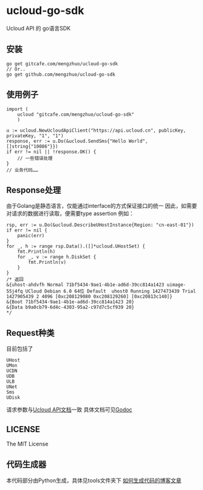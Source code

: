 # ucloud-go-sdk
Ucloud API 的 go语言SDK

## 安装
    go get gitcafe.com/mengzhuo/ucloud-go-sdk
    // Or..
    go get github.com/mengzhuo/ucloud-go-sdk

## 使用例子
    
    import (
        ucloud "gitcafe.com/mengzhuo/ucloud-go-sdk"
        )

    u := ucloud.NewUcloudApiClient("https://api.ucloud.cn", publicKey, privateKey, "1", "1")
    response, err := u.Do(&ucloud.SendSms{"Hello World", []string{"10086"}})
    if err != nil || !response.OK() {
        // 一些错误处理
    }
    // 业务代码……

## Response处理
由于Golang是静态语言，仅能通过interface的方式保证接口的统一
因此，如需要对请求的数据进行读取，便需要type assertion
例如：
    
    rsp, err := u.Do(&ucloud.DescribeUHostInstance{Region: "cn-east-01"})
    if err != nil {
        panic(err)
    }
    for _, h := range rsp.Data().([]*ucloud.UHostSet) {
        fmt.Println(h)
        for _, v := range h.DiskSet {
            fmt.Println(v)
        }
    }
    /* 返回
    &{uhost-ahdvfh Normal 71bf5434-9ae1-4b1e-ad6d-39cc814a1423 uimage-55j4fq UCloud Debian 6.0 64位 Default  uhost0 Running 1427473439 Trial 1427905439 2 4096 [0xc208129080 0xc208129260] [0xc20813c140]}
    &{Boot 71bf5434-9ae1-4b1e-ad6d-39cc814a1423 20}
    &{Data b9a0cb79-6d4c-4303-95a2-c97d7c5cf939 20}
    */

## Request种类
目前包括了

    UHost
    UMon
    UCDN
    UDB
    ULB
    UNet
    Sms
    UDisk

请求参数与[Ucloud API文档](http://docs.ucloud.cn/api/apilist.html)一致
具体文档可见[Godoc](https://godoc.org/github.com/mengzhuo/ucloud-go-sdk)

## LICENSE
The MIT License

## 代码生成器
本代码部分由Python生成，具体见tools文件夹下
[如何生成代码的博客文章](https://mengzhuo.org/blog/%E5%A6%82%E4%BD%95%E4%B8%80%E4%B8%8B%E5%8D%88%E5%86%993000%E8%A1%8C%EF%BC%9F%E8%AE%B0%E6%9F%90%E4%BA%91%E7%9A%84golang-api-sdk%E7%94%9F%E4%BA%A7%E8%BF%87%E7%A8%8B.html)
